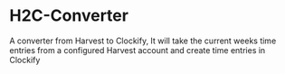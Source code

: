 # H2C-Converter
A converter from Harvest to Clockify, It will take the current weeks time entries from a configured Harvest account and create time entries in Clockify
